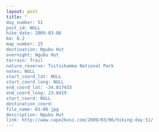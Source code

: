 ```yaml
---
layout: post
title: "
day_number: 51
post_id: NULL
hike_date: 2009-03-06
km: 8.2
map_number: 25
destination: Ngubu Hut
overnight: Ngubu Hut
terrain: Trail
nature_reserve: Tsitsikamma National Park
notes: NULL
start_coord_lat: NULL
start_coord_long: NULL
end_coord_lat: -34.017433
end_coord_long: 23.8419
start_coord: NULL
destination_coord: 
file_name: 03-06.jpg
description: Ngubu Hut
link: http://www.cape2kosi.com/2009/03/06/hiking-day-51/
---
```

